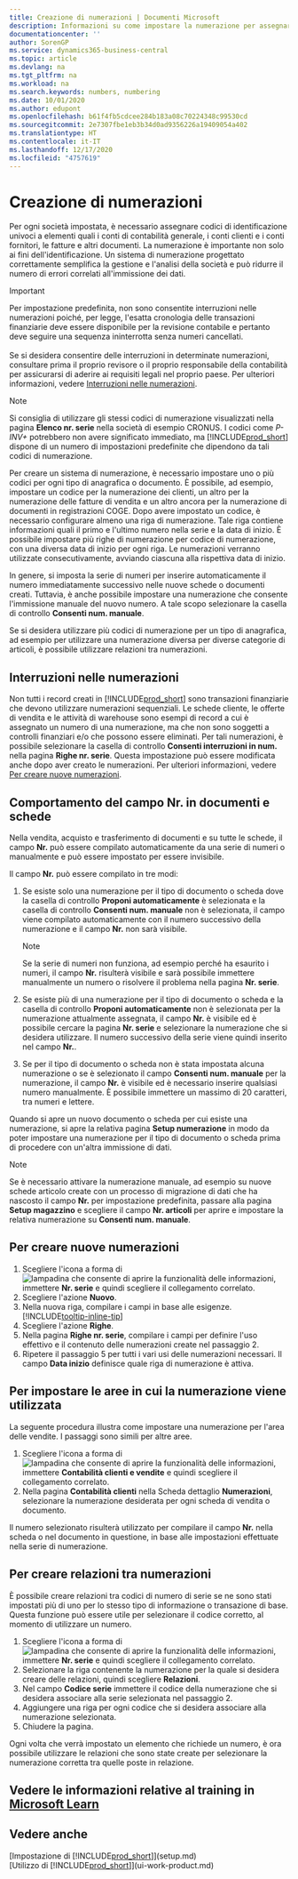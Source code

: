```yaml
---
title: Creazione di numerazioni | Documenti Microsoft
description: Informazioni su come impostare la numerazione per assegnare codici di identificazione univoci a conti e documenti in Business Central.
documentationcenter: ''
author: SorenGP
ms.service: dynamics365-business-central
ms.topic: article
ms.devlang: na
ms.tgt_pltfrm: na
ms.workload: na
ms.search.keywords: numbers, numbering
ms.date: 10/01/2020
ms.author: edupont
ms.openlocfilehash: b61f4fb5cdcee284b183a08c70224348c99530cd
ms.sourcegitcommit: 2e7307fbe1eb3b34d0ad9356226a19409054a402
ms.translationtype: HT
ms.contentlocale: it-IT
ms.lasthandoff: 12/17/2020
ms.locfileid: "4757619"
---
```

# <a name="create-number-series"></a>Creazione di numerazioni
Per ogni società impostata, è necessario assegnare codici di identificazione univoci a elementi quali i conti di contabilità generale, i conti clienti e i conti fornitori, le fatture e altri documenti. La numerazione è importante non solo ai fini dell'identificazione. Un sistema di numerazione progettato correttamente semplifica la gestione e l'analisi della società e può ridurre il numero di errori correlati all'immissione dei dati.

> [!Important]
> Per impostazione predefinita, non sono consentite interruzioni nelle numerazioni poiché, per legge, l'esatta cronologia delle transazioni finanziarie deve essere disponibile per la revisione contabile e pertanto deve seguire una sequenza ininterrotta senza numeri cancellati.<br /><br />
Se si desidera consentire delle interruzioni in determinate numerazioni, consultare prima il proprio revisore o il proprio responsabile della contabilità per assicurarsi di aderire ai requisiti legali nel proprio paese. Per ulteriori informazioni, vedere [Interruzioni nelle numerazioni](ui-create-number-series.md#gaps-in-number-series).

> [!NOTE]  
>   Si consiglia di utilizzare gli stessi codici di numerazione visualizzati nella pagina **Elenco nr. serie** nella società di esempio CRONUS. I codici come *P-INV+* potrebbero non avere significato immediato, ma [!INCLUDE[prod_short](includes/prod_short.md)] dispone di un numero di impostazioni predefinite che dipendono da tali codici di numerazione.

Per creare un sistema di numerazione, è necessario impostare uno o più codici per ogni tipo di anagrafica o documento. È possibile, ad esempio, impostare un codice per la numerazione dei clienti, un altro per la numerazione delle fatture di vendita e un altro ancora per la numerazione di documenti in registrazioni COGE. Dopo avere impostato un codice, è necessario configurare almeno una riga di numerazione. Tale riga contiene informazioni quali il primo e l'ultimo numero nella serie e la data di inizio. È possibile impostare più righe di numerazione per codice di numerazione, con una diversa data di inizio per ogni riga. Le numerazioni verranno utilizzate consecutivamente, avviando ciascuna alla rispettiva data di inizio.

In genere, si imposta la serie di numeri per inserire automaticamente il numero immediatamente successivo nelle nuove schede o documenti creati. Tuttavia, è anche possibile impostare una numerazione che consente l'immissione manuale del nuovo numero. A tale scopo selezionare la casella di controllo **Consenti num. manuale**.

Se si desidera utilizzare più codici di numerazione per un tipo di anagrafica, ad esempio per utilizzare una numerazione diversa per diverse categorie di articoli, è possibile utilizzare relazioni tra numerazioni.

## <a name="gaps-in-number-series"></a>Interruzioni nelle numerazioni
Non tutti i record creati in [!INCLUDE[prod_short](includes/prod_short.md)] sono transazioni finanziarie che devono utilizzare numerazioni sequenziali. Le schede cliente, le offerte di vendita e le attività di warehouse sono esempi di record a cui è assegnato un numero di una numerazione, ma che non sono soggetti a controlli finanziari e/o che possono essere eliminati. Per tali numerazioni, è possibile selezionare la casella di controllo **Consenti interruzioni in num.** nella pagina **Righe nr. serie**. Questa impostazione può essere modificata anche dopo aver creato le numerazioni. Per ulteriori informazioni, vedere [Per creare nuove numerazioni](ui-create-number-series.md#to-create-a-new-number-series).

## <a name="behavior-of-the-no-field-on-documents-and-cards"></a>Comportamento del campo Nr. in documenti e schede
Nella vendita, acquisto e trasferimento di documenti e su tutte le schede, il campo **Nr.** può essere compilato automaticamente da una serie di numeri o manualmente e può essere impostato per essere invisibile.

Il campo **Nr.** può essere compilato in tre modi:

1. Se esiste solo una numerazione per il tipo di documento o scheda dove la casella di controllo **Proponi automaticamente** è selezionata e la casella di controllo **Consenti num. manuale** non è selezionata, il campo viene compilato automaticamente con il numero successivo della numerazione e il campo **Nr.** non sarà visibile.

    > [!NOTE]  
    > Se la serie di numeri non funziona, ad esempio perché ha esaurito i numeri, il campo **Nr.** risulterà visibile e sarà possibile immettere manualmente un numero o risolvere il problema nella pagina **Nr. serie**.

2. Se esiste più di una numerazione per il tipo di documento o scheda e la casella di controllo **Proponi automaticamente** non è selezionata per la numerazione attualmente assegnata, il campo **Nr.** è visibile ed è possibile cercare la pagina **Nr. serie** e selezionare la numerazione che si desidera utilizzare. Il numero successivo della serie viene quindi inserito nel campo **Nr.**.  

3. Se per il tipo di documento o scheda non è stata impostata alcuna numerazione o se è selezionato il campo **Consenti num. manuale** per la numerazione, il campo **Nr.** è visibile ed è necessario inserire qualsiasi numero manualmente. È possibile immettere un massimo di 20 caratteri, tra numeri e lettere.

Quando si apre un nuovo documento o scheda per cui esiste una numerazione, si apre la relativa pagina **Setup numerazione** in modo da poter impostare una numerazione per il tipo di documento o scheda prima di procedere con un'altra immissione di dati.

> [!NOTE]  
> Se è necessario attivare la numerazione manuale, ad esempio su nuove schede articolo create con un processo di migrazione di dati che ha nascosto il campo **Nr.** per impostazione predefinita, passare alla pagina **Setup magazzino** e scegliere il campo **Nr. articoli** per aprire e impostare la relativa numerazione su **Consenti num. manuale**.

## <a name="to-create-a-new-number-series"></a>Per creare nuove numerazioni
1. Scegliere l'icona a forma di ![lampadina che consente di aprire la funzionalità delle informazioni](media/ui-search/search_small.png "Informazioni sull'operazione che si desidera eseguire"), immettere **Nr. serie** e quindi scegliere il collegamento correlato.
2. Scegliere l'azione **Nuovo**.
3. Nella nuova riga, compilare i campi in base alle esigenze. [!INCLUDE[tooltip-inline-tip](includes/tooltip-inline-tip_md.md)]
4. Scegliere l'azione **Righe**.
5. Nella pagina **Righe nr. serie**, compilare i campi per definire l'uso effettivo e il contenuto delle numerazioni create nel passaggio 2.
6. Ripetere il passaggio 5 per tutti i vari usi delle numerazioni necessari. Il campo **Data inizio** definisce quale riga di numerazione è attiva.

## <a name="to-set-up-where-a-number-series-is-used"></a>Per impostare le aree in cui la numerazione viene utilizzata
La seguente procedura illustra come impostare una numerazione per l'area delle vendite. I passaggi sono simili per altre aree.
1. Scegliere l'icona a forma di ![lampadina che consente di aprire la funzionalità delle informazioni](media/ui-search/search_small.png "Informazioni sull'operazione che si desidera eseguire"), immettere **Contabilità clienti e vendite** e quindi scegliere il collegamento correlato.
2. Nella pagina **Contabilità clienti** nella Scheda dettaglio **Numerazioni**, selezionare la numerazione desiderata per ogni scheda di vendita o documento.

Il numero selezionato risulterà utilizzato per compilare il campo **Nr.** nella scheda o nel documento in questione, in base alle impostazioni effettuate nella serie di numerazione.

## <a name="to-create-relationships-between-number-series"></a>Per creare relazioni tra numerazioni
È possibile creare relazioni tra codici di numero di serie se ne sono stati impostati più di uno per lo stesso tipo di informazione o transazione di base. Questa funzione può essere utile per selezionare il codice corretto, al momento di utilizzare un numero.

1. Scegliere l'icona a forma di ![lampadina che consente di aprire la funzionalità delle informazioni](media/ui-search/search_small.png "Informazioni sull'operazione che si desidera eseguire"), immettere **Nr. serie** e quindi scegliere il collegamento correlato.
2. Selezionare la riga contenente la numerazione per la quale si desidera creare delle relazioni, quindi scegliere **Relazioni**.
3. Nel campo **Codice serie** immettere il codice della numerazione che si desidera associare alla serie selezionata nel passaggio 2.
4. Aggiungere una riga per ogni codice che si desidera associare alla numerazione selezionata.
5. Chiudere la pagina.

Ogni volta che verrà impostato un elemento che richiede un numero, è ora possibile utilizzare le relazioni che sono state create per selezionare la numerazione corretta tra quelle poste in relazione.

## <a name="see-related-training-at-microsoft-learn"></a>Vedere le informazioni relative al training in [Microsoft Learn](/learn/modules/number-series-trail-codes-dynamics-365-business-central/index)

## <a name="see-also"></a>Vedere anche
[Impostazione di [!INCLUDE[prod_short](includes/prod_short.md)]](setup.md)  
[Utilizzo di [!INCLUDE[prod_short](includes/prod_short.md)]](ui-work-product.md)  
